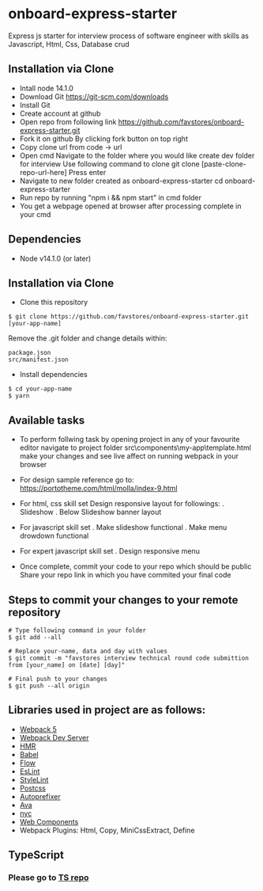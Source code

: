 # onboard-express-starter
Express js starter for interview process of software engineer with skills as Javascript, Html, Css, Database crud


## Installation via Clone

-   Intall node 14.1.0
-	Download Git
	https://git-scm.com/downloads
-	Install Git
-	Create account at github
- 	Open repo from following link
	https://github.com/favstores/onboard-express-starter.git
-	Fork it on github
	By clicking fork button on top right
-	Copy clone url from
	code -> url
-	Open cmd
	Navigate to the folder where you would like create dev folder for interview
	Use following command to clone
	git clone [paste-clone-repo-url-here]
	Press enter
-	Navigate to new folder created as onboard-express-starter
	cd onboard-express-starter
-	Run repo by running	"npm i && npm start" in cmd folder
-	You get a webpage opened at browser after processing complete in your cmd


## Dependencies

- Node v14.1.0 (or later)

## Installation via Clone

* Clone this repository

```
$ git clone https://github.com/favstores/onboard-express-starter.git [your-app-name]
```

Remove the .git folder and change details within:

```
package.json
src/manifest.json
```

* Install dependencies

```
$ cd your-app-name
$ yarn
```

## Available tasks

* To perform follwing task by opening project in any of your favourite editor
navigate to project folder
src\components\my-app\template.html
make your changes and see live affect on running webpack in your browser

* For design sample reference go to:
https://portotheme.com/html/molla/index-9.html


* For html, css skill set
    Design responsive layout for followings:
	.	Slideshow
	.	Below Slideshow banner layout

* For javascript skill set
	.	Make slideshow functional
	.	Make menu drowdown functional

* For expert javascript skill set
	.	Design responsive menu

*	Once complete, commit your code to your repo which should be public
	Share your repo link in which you have commited your final code


## Steps to commit your changes to your remote repository

```
# Type following command in your folder
$ git add --all
	
# Replace your-name, data and day with values
$ git commit -m "favstores interview technical round code submittion from [your_name] on [date] [day]"

# Final push to your changes
$ git push --all origin
```


## Libraries used in project are as follows:

* [Webpack 5](https://github.com/webpack/webpack)
* [Webpack Dev Server](https://github.com/webpack/webpack-dev-server)
* [HMR](https://webpack.js.org/concepts/hot-module-replacement/)
* [Babel](https://babeljs.io/)
* [Flow](https://flow.org/)
* [EsLint](https://eslint.org/docs/user-guide/getting-started)
* [StyleLint](https://github.com/stylelint/stylelint)
* [Postcss](https://github.com/postcss/postcss)
* [Autoprefixer](https://github.com/postcss/autoprefixer)
* [Ava](https://github.com/avajs/ava)
* [nyc](https://github.com/istanbuljs/nyc)
* [Web Components](https://developer.mozilla.org/en-US/docs/Web/Web_Components)
* Webpack Plugins: Html, Copy, MiniCssExtract, Define

## TypeScript

### Please go to [TS repo](https://github.com/favstores/onboard-express-starter.git)
